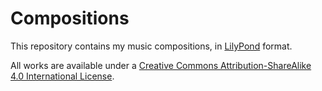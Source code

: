 # Compositions

This repository contains my music compositions, in [LilyPond] format.

All works are available under a [Creative Commons Attribution-ShareAlike 4.0 International License][CC].

[LilyPond]: http://lilypond.org/
[CC]: https://creativecommons.org/licenses/by-sa/4.0/
